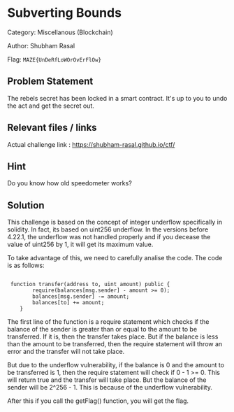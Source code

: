 # **Subverting Bounds** 
Category: Miscellanous (Blockchain)

Author: Shubham Rasal

Flag: `MAZE{UnDeRfLoWOrOvErFlOw}`

## Problem Statement

The rebels secret has been locked in a smart contract. It's up to you to undo the act and get the secret out.

## Relevant files / links

Actual challenge link : https://shubham-rasal.github.io/ctf/

## Hint

Do you know how old speedometer works?

## Solution

This challenge is based on the concept of integer underflow specifically in solidity. In fact, its based on uint256 underflow. In the versions before 4.22.1, the underflow was not handled properly and if you decease the value of uint256 by 1, it will get its maximum value.

To take advantage of this, we need to carefully analise the code. The code is as follows:

```solidity

 function transfer(address to, uint amount) public {
        require(balances[msg.sender] - amount >= 0);
        balances[msg.sender] -= amount;
        balances[to] += amount;
    }

```


The first line of the function is a require statement which checks if the balance of the sender is greater than or equal to the amount to be transferred. If it is, then the transfer takes place. But if the balance is less than the amount to be transferred, then the require statement will throw an error and the transfer will not take place.

But due to the underflow vulnerability, if the balance is 0 and the amount to be transferred is 1, then the require statement will check if 0 - 1 >= 0. This will return true and the transfer will take place. But the balance of the sender will be 2^256 - 1. This is because of the underflow vulnerability.

After this if you call the getFlag() function, you will get the flag.